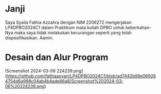 # Janji
Saya Syaila Fathia Azzahra dengan NIM 2206272 mengerjakan LP4DPBO2024C1 dalam Praktikum mata kuliah DPBO untuk keberkahan-Nya maka saya tidak melakukan kecurangan seperti yang telah dispesifikasikan. Aamin.


# Desain dan Alur Program
!Screenshot 2024-03-06 224239.png](https://github.com/fathiaasyari/LP4DPBO2024C1/blob/ad7442b99e069264754d6a998c04ab4b4ade66a8/Screenshot%202024-03-06%20224239.png)

